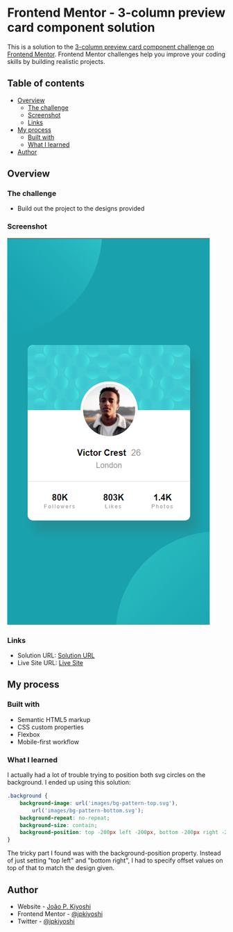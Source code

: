 # Frontend Mentor - 3-column preview card component solution

This is a solution to the [3-column preview card component challenge on Frontend Mentor](https://www.frontendmentor.io/challenges/3column-preview-card-component-pH92eAR2-). Frontend Mentor challenges help you improve your coding skills by building realistic projects.

## Table of contents

-   [Overview](#overview)
    -   [The challenge](#the-challenge)
    -   [Screenshot](#screenshot)
    -   [Links](#links)
-   [My process](#my-process)
    -   [Built with](#built-with)
    -   [What I learned](#what-i-learned)
-   [Author](#author)

## Overview

### The challenge

-   Build out the project to the designs provided

### Screenshot

![](./screenshot.png)

### Links

-   Solution URL: [Solution URL](https://www.frontendmentor.io/challenges/3column-preview-card-component-pH92eAR2-/hub)
-   Live Site URL: [Live Site](https://jp-fm-3-column-preview-card.netlify.app/)

## My process

### Built with

-   Semantic HTML5 markup
-   CSS custom properties
-   Flexbox
-   Mobile-first workflow

### What I learned

I actually had a lot of trouble trying to position both svg circles on the background. I ended up using this solution:

```css
.background {
	background-image: url('images/bg-pattern-top.svg'),
		url('images/bg-pattern-bottom.svg');
	background-repeat: no-repeat;
	background-size: contain;
	background-position: top -200px left -200px, bottom -200px right -200px;
}
```

The tricky part I found was with the background-position property. Instead of just setting "top left" and "bottom right", I had to specify offset values on top of that to match the design given.

## Author

-   Website - [João P. Kiyoshi](https://joaopkiyoshi.netlify.app/)
-   Frontend Mentor - [@jpkiyoshi](https://www.frontendmentor.io/profile/jpkiyoshi)
-   Twitter - [@jpkiyoshi](https://twitter.com/jpkiyoshi)
